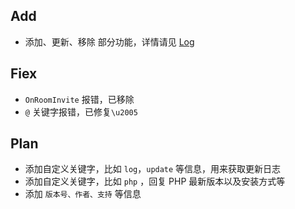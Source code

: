 ## Add
- 添加、更新、移除 部分功能，详情请见 [Log](Log.md)

## Fiex
- `OnRoomInvite` 报错，已移除
- `@` 关键字报错，已修复`\u2005`

## Plan

- 添加自定义关键字，比如 `log`，`update` 等信息，用来获取更新日志
- 添加自定义关键字，比如 `php` ，回复 PHP 最新版本以及安装方式等
- 添加 `版本号、作者、支持` 等信息